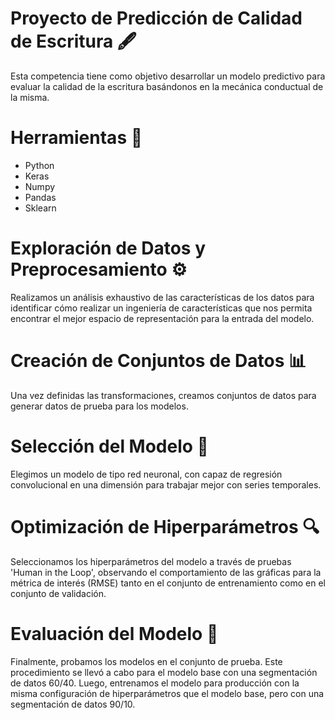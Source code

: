 # Proyecto de Predicción de Calidad de Escritura 🖋️

Esta competencia tiene como objetivo desarrollar un modelo predictivo para evaluar la calidad de la escritura basándonos en la mecánica conductual de la misma.

# Herramientas 🔧

* Python 
* Keras
* Numpy 
* Pandas
* Sklearn
  
# Exploración de Datos y Preprocesamiento ⚙️

Realizamos un análisis exhaustivo de las características de los datos para identificar cómo realizar un ingeniería de características que nos permita encontrar el mejor espacio de representación para la entrada del modelo.

# Creación de Conjuntos de Datos 📊

Una vez definidas las transformaciones, creamos conjuntos de datos para generar datos de prueba para los modelos.

# Selección del Modelo 🤖

Elegimos un modelo de tipo red neuronal, con capaz de regresión convolucional en una dimensión para trabajar mejor con series temporales.

# Optimización de Hiperparámetros 🔍

Seleccionamos los hiperparámetros del modelo a través de pruebas 'Human in the Loop', observando el comportamiento de las gráficas para la métrica de interés (RMSE) tanto en el conjunto de entrenamiento como en el conjunto de validación.

# Evaluación del Modelo 📏

Finalmente, probamos los modelos en el conjunto de prueba. Este procedimiento se llevó a cabo para el modelo base con una segmentación de datos 60/40. Luego, entrenamos el modelo para producción con la misma configuración de hiperparámetros que el modelo base, pero con una segmentación de datos 90/10.
